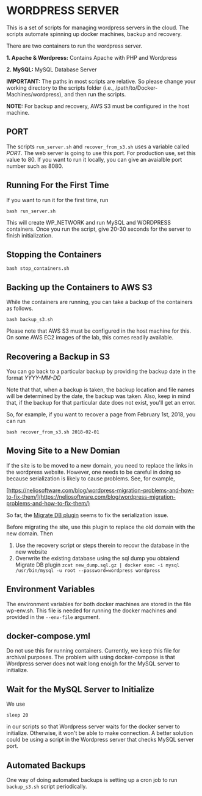 # WORDPRESS SERVER

This is a set of scripts for managing wordpress servers in the cloud.
The scripts automate spinning up docker machines, backup and recovery.

There are two containers to run the wordpress server.

**1. Apache & Wordpress:** Contains Apache with PHP and Wordpress

**2. MySQL:** MySQL Database Server 

**IMPORTANT:**
The paths in most scripts are relative. So please change your working directory
to the scripts folder (i.e., /path/to/Docker-Machines/wordpress), and then run the scripts.

**NOTE:**
For backup and recovery, AWS S3 must be configured in the host machine.

## PORT
The scripts `run_server.sh` and `recover_from_s3.sh` uses a variable called *PORT*. 
The web server is going to use this port.
For production use, set this value to 80. If you want to run it locally, you can give an avaialble port number such as 8080.

## Running For the First Time
If you want to run it for the first time, run

`bash run_server.sh`

This will create WP_NETWORK and run MySQL and WORDPRESS containers. Once you run the script,
give 20-30 seconds for the server to finish initialization.

## Stopping the Containers

`bash stop_containers.sh`

## Backing up the Containers to AWS S3
While the containers are running, you can take a backup of the containers as follows.

`bash backup_s3.sh`

Please note that AWS S3 must be configured in the host machine for this.
On some AWS EC2 images of the lab, this comes readily available.

## Recovering a Backup in S3
You can go back to a particular backup by providing the backup date in the format
*YYYY-MM-DD*

Note that that, when a backup is taken, the backup location and file names will be determined by the date, the backup was  taken. Also, keep in mind that, if the backup for that particular date does not exist, you'll get an error.

So, for example, if you want to recover a page from February 1st, 2018, you can run

`bash recover_from_s3.sh 2018-02-01`

## Moving Site to a New Domian

If the site is to be moved to a new domain, you need to replace the links in the wordpress website. However, one needs to be careful in doing so because serialization is likely to cause problems. See, for example, 

[https://neliosoftware.com/blog/wordpress-migration-problems-and-how-to-fix-them/](https://neliosoftware.com/blog/wordpress-migration-problems-and-how-to-fix-them/)

So far, the [Migrate DB plugin](https://wordpress.org/plugins/wp-migrate-db/) seems to fix the serialization issue.

Before migrating the site, use this plugin to replace the old domain with the new domain. Then

1) Use the recovery script or steps therein to recovr the database in the new website
2) Overwrite the existing database using the sql dump you obtaiend Migrate DB plugin
`zcat new_dump.sql.gz | docker exec -i mysql /usr/bin/mysql -u root --password=wordpress wordpress`

## Environment Variables
The environment variables for both docker machines are stored in the file
wp-env.sh. This file is needed for running the docker machines and provided in the `--env-file` argument.

## docker-compose.yml
Do not use this for running containers. Currently, we keep this file for archival purposes.
The problem with using docker-compose is that Wordpress server does not wait long enoigh for the MySQL server to initialize.

## Wait for the MySQL Server to Initialize
We use

`sleep 20`

in our scripts so that Wordpress server waits for the docker server to initialize. Otherwise, it won't be able to make connection. A better solution could be using a script in the Wordpress server that checks MySQL server port.

## Automated Backups
One way of doing automated backups is setting up a cron job to run `backup_s3.sh` script periodically.


